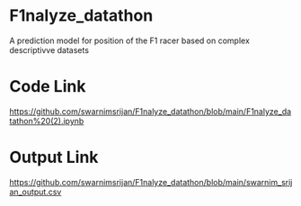 # F1nalyze_datathon
 A prediction model for position of the F1 racer based on  complex descriptivve datasets

# Code Link 
https://github.com/swarnimsrijan/F1nalyze_datathon/blob/main/F1nalyze_datathon%20(2).ipynb

# Output Link 
https://github.com/swarnimsrijan/F1nalyze_datathon/blob/main/swarnim_srijan_output.csv
